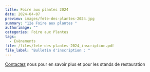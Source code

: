 ```yaml
---
title: Foire aux plantes 2024
date: 2024-04-07
preview: images/fete-des-plantes-2024.jpg
summary: "12e Foire aux plantes "
authorimage: ""
categories: Foire aux Plantes
tags:
  - Évènements
file: /files/fete-des-plantes-2024_inscription.pdf
file_label: "Bulletin d'inscription : "
---
```

[Contactez](/contact/) nous pour en savoir plus et pour les stands de restauration
